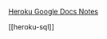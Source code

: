 
[Heroku Google Docs Notes](https://docs.google.com/document/d/1aOMytpQx8f9KCJkV1RNIFqS9r2-p_K1Tvkul4M0iHZo/edit)

[[heroku-sql]]